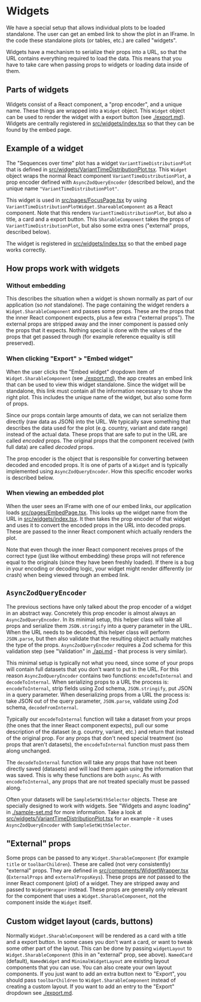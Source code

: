 # Widgets

We have a special setup that allows individual plots to be loaded standalone. The user can get an embed link to show the plot in an IFrame. In the code these standalone plots (or tables, etc.) are called "widgets".

Widgets have a mechanism to serialize their props into a URL, so that the URL contains everything required to load the data. This means that you have to take care when passing props to widgets or loading data inside of them.

## Parts of widgets

Widgets consist of a React component, a "prop encoder", and a unique name. These things are wrapped into a `Widget` object. This `Widget` object can be used to render the widget with a export button (see [./export.md](./export.md)). Widgets are centrally registered in [src/widgets/index.tsx](/src/widgets/index.tsx) so that they can be found by the embed page.

## Example of a widget

The "Sequences over time" plot has a widget `VariantTimeDistributionPlot` that is defined in [src/widgets/VariantTimeDistributionPlot.tsx](/src/widgets/VariantTimeDistributionPlot.tsx). This `Widget` object wraps the normal React component `VariantTimeDistributionPlot`, a prop encoder defined with `AsyncZodQueryEncoder` (described below), and the unique name `"VariantTimeDistributionPlot"`.

This widget is used in [src/pages/FocusPage.tsx](/src/pages/FocusPage.tsx) by using `VariantTimeDistributionPlotWidget.ShareableComponent` as a React component. Note that this renders `VariantTimeDistributionPlot`, but also a title, a card and a export button. This `SharableComponent` takes the props of `VariantTimeDistributionPlot`, but also some extra ones ("external" props, described below).

The widget is registered in [src/widgets/index.tsx](/src/widgets/index.tsx) so that the embed page works correctly.

## How props work with widgets

### Without embedding

This describes the situation when a widget is shown normally as part of our application (so _not_ standalone). The page containing the widget renders a `Widget.SharableComponent` and passes some props. These are the props that the inner React component expects, plus a few extra ("external props"). The external props are stripped away and the inner component is passed only the props that it expects. Nothing special is done with the values of the props that get passed through (for example reference equality is still preserved).

### When clicking "Export" > "Embed widget"

When the user clicks the "Embed widget" dropdown item of `Widget.SharableComponent` (see [./export.md](./export.md)), the app creates an embed link that can be used to view this widget standalone. Since the widget will be standalone, this link must contain all the information necessary to show the right plot. This includes the unique name of the widget, but also some form of props.

Since our props contain large amounts of data, we can not serialize them directly (raw data as JSON) into the URL. We typically save something that describes the data used for the plot (e.g. country, variant and date range) instead of the actual data. These props that are safe to put in the URL are called _encoded_ props. The original props that the component received (with full data) are called _decoded_ props.

The prop encoder is the object that is responsible for converting between decoded and encoded props. It is one of parts of a `Widget` and is typically implemented using `AsyncZodQueryEncoder`. How this specific encoder works is described below.

### When viewing an embedded plot

When the user sees an IFrame with one of our embed links, our application loads [src/pages/EmbedPage.tsx](/src/pages/EmbedPage.tsx). This looks up the widget name from the URL in [src/widgets/index.tsx](/src/widgets/index.tsx). It then takes the prop encoder of that widget and uses it to convert the encoded props in the URL into decoded props. These are passed to the inner React component which actually renders the plot.

Note that even though the inner React component receives props of the correct type (just like without embedding) these props will not reference equal to the originals (since they have been freshly loaded). If there is a bug in your encoding or decoding logic, your widget might render differently (or crash) when being viewed through an embed link.

## `AsyncZodQueryEncoder`

The previous sections have only talked about the prop encoder of a widget in an abstract way. Concretely this prop encoder is almost always an `AsyncZodQueryEncoder`. In its minimal setup, this helper class will take all props and serialize them `JSON.stringify` into a query parameter in the URL. When the URL needs to be decoded, this helper class will perform `JSON.parse`, but then also validate that the resulting object actually matches the type of the props. `AsyncZodQueryEncoder` requires a Zod schema for this validation step (see "Validation" in [./api.md](./api.md) - that process is very similar).

This minimal setup is typically not what you need, since some of your props will contain full datasets that you don't want to put in the URL. For this reason `AsyncZodQueryEncoder` contains two functions: `encodeToInternal` and `decodeToInternal`. When serializing props to a URL the process is: `encodeToInternal`, strip fields using Zod schema, `JSON.stringify`, put JSON in a query parameter. When deserializing props from a URL the process is: take JSON out of the query parameter, `JSON.parse`, validate using Zod schema, `decodeFromInternal`.

Typically our `encodeToInternal` function will take a dataset from your props (the ones that the inner React component expects), pull our some description of the dataset (e.g. country, variant, etc.) and return that instead of the original prop. For any props that don't need special treatment (so props that aren't datasets), the `encodeToInternal` function must pass them along unchanged.

The `decodeToInternal` function will take any props that have not been directly saved (datasets) and will load them again using the information that was saved. This is why these functions are both `async`. As with `encodeToInternal`, any props that are not treated specially must be passed along.

Often your datasets will be `SampleSetWithSelector` objects. These are specially designed to work with widgets. See "Widgets and async loading" in [./sample-set.md](./sample-set.md) for more information. Take a look at [src/widgets/VariantTimeDistributionPlot.tsx](/src/widgets/VariantTimeDistributionPlot.tsx) for an example - it uses `AsyncZodQueryEncoder` with `SampleSetWithSelector`.

## "External" props

Some props can be passed to any `Widget.SharableComponent` (for example `title` or `toolbarChildren`). These are called (not very consistently) "external" props. They are defined in [src/components/WidgetWrapper.tsx](/src/components/WidgetWrapper.tsx) (`ExternalProps` and `externalPropsKeys`). These props are _not_ passed to the inner React component (plot) of a widget. They are stripped away and passed to `WidgetWrapper` instead. These props are generally only relevant for the component that uses a `Widget.SharableComponent`, not the component inside the `Widget` itself.

## Custom widget layout (cards, buttons)

Normally `Widget.SharableComponent` will be rendered as a card with a title and a export button. In some cases you don't want a card, or want to tweak some other part of the layout. This can be done by passing `widgetLayout` to `Widget.SharableComponent` (this in an "external" prop, see above). `NamedCard` (default), `NamedWidget` and `MinimalWidgetLayout` are existing layout components that you can use. You can also create your own layout components. If you just want to add an extra button next to "Export", you should pass `toolbarChildren` to `Widget.SharableComponent` instead of creating a custom layout. If you want to add an entry to the "Export" dropdown see [./export.md](./export.md).
